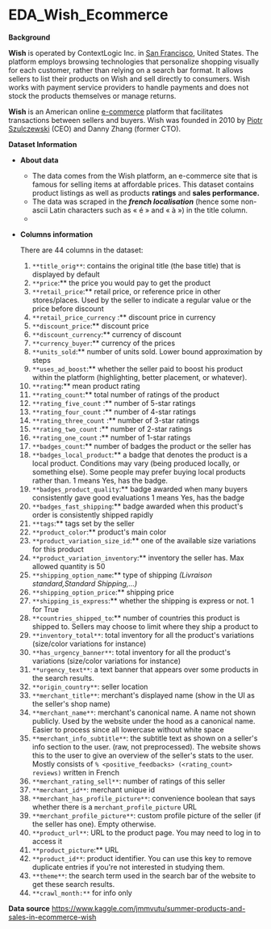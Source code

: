 # EDA_Wish_Ecommerce

**Background**

**Wish** is operated by ContextLogic Inc. in [San Francisco](https://en.wikipedia.org/wiki/San_Francisco), United States. The platform employs browsing technologies that personalize shopping visually for each customer, rather than relying on a search bar format. It allows sellers to list their products on Wish and sell directly to consumers. Wish works with payment service providers to handle payments and does not stock the products themselves or manage returns.

**Wish** is an American online [e-commerce](https://en.wikipedia.org/wiki/E-commerce) platform that facilitates transactions between sellers and buyers. Wish was founded in 2010 by [Piotr Szulczewski](https://en.wikipedia.org/wiki/Piotr_Szulczewski) (CEO) and Danny Zhang (former CTO).


**Dataset Information**
- **About data**
    - The data comes from the Wish platform, an e-commerce site that is famous for selling items at affordable prices. This dataset contains product listings as well as products **ratings** and **sales performance.**
    - The data was scraped in the ***french localisation*** (hence some non-ascii Latin characters such as « é » and « à ») in the title column.
    - 
- **Columns information**
    
    There are 44 columns in the dataset:
    
    1. `**title_orig**`: contains the original title (the base title) that is displayed by default
    2. `**price`:** the price you would pay to get the product 
    3. `**retail_price`:** retail price, or reference price in other stores/places. Used by the seller to indicate a regular value or the price before discount
    4. `**retail_price_currency` :** discount price in currency
    5. `**discount_price`:** discount price
    6. `**discount_currency`:** currency of discount
    7. `**currency_buyer`:** currency of the prices
    8. `**units_sold`:** number of units sold. Lower bound approximation by steps
    9. `**uses_ad_boost`:** whether the seller paid to boost his product within the platform (highlighting, better placement, or whatever).
    10. `**rating`:** mean product rating
    11. `**rating_count`:** total number of ratings of the product
    12. `**rating_five_count` :** number of 5-star ratings 
    13. `**rating_four_count` :** number of 4-star ratings 
    14. `**rating_three_count` :** number of 3-star ratings 
    15. `**rating_two_count` :** number of 2-star ratings 
    16. `**rating_one_count` :** number of 1-star ratings 
    17. `**badges_count`:** number of badges the product or the seller has
    18. `**badges_local_product`:** a badge that denotes the product is a local product. Conditions may vary (being produced locally, or something else). Some people may prefer buying local products rather than. 1 means Yes, has the badge.
    19. `**badges_product_quality`:** badge awarded when many buyers consistently gave good evaluations 1 means Yes, has the badge
    20. `**badges_fast_shipping`:** badge awarded when this product's order is consistently shipped rapidly
    21. `**tags`:** tags set by the seller
    22. `**product_color`:** product's main color
    23. `**product_variation_size_id`:** one of the available size variations for this product
    24. `**product_variation_inventory`:** inventory the seller has. Max allowed quantity is 50
    25. `**shipping_option_name`:** type of shipping *(Livraison standard,Standard Shipping,...)*
    26. `**shipping_option_price`:** shipping price
    27. `**shipping_is_express`:** whether the shipping is express or not. 1 for True
    28. `**countries_shipped_to`:** number of countries this product is shipped to. Sellers may choose to limit where they ship a product to
    29. `**inventory_total**`: total inventory for all the product's variations (size/color variations for instance)
    30. `**has_urgency_banner**`: total inventory for all the product's variations (size/color variations for instance)
    31. `**urgency_text**`: a text banner that appears over some products in the search results.
    32. `**origin_country**`: seller location
    33. `**merchant_title**`: merchant's displayed name (show in the UI as the seller's shop name)
    34. `**merchant_name**`: merchant's canonical name. A name not shown publicly. Used by the website under the hood as a canonical name. Easier to process since all lowercase without white space
    35. `**merchant_info_subtitle**`: the subtitle text as shown on a seller's info section to the user. (raw, not preprocessed). The website shows this to the user to give an overview of the seller's stats to the user. Mostly consists of `% <positive_feedbacks> (<rating_count> reviews)` written in French
    36. `**merchant_rating_sell**`: number of ratings of this seller
    37. `**merchant_id**`: merchant unique id
    38. `**merchant_has_profile_picture**`: convenience boolean that says whether there is a `merchant_profile_picture` URL
    39. `**merchant_profile_picture**`: custom profile picture of the seller (if the seller has one). Empty otherwise.
    40. `**product_url**`: URL to the product page. You may need to log in to access it
    41. `**product_picture`:** URL
    42. `**product_id**`: product identifier. You can use this key to remove duplicate entries if you're not interested in studying them.
    43. `**theme**`: the search term used in the search bar of the website to get these search results.
    44. `**crawl_month:**` for info only


**Data source**
https://www.kaggle.com/jmmvutu/summer-products-and-sales-in-ecommerce-wish
